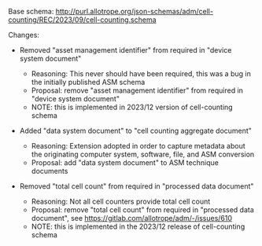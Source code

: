 Base schema: http://purl.allotrope.org/json-schemas/adm/cell-counting/REC/2023/09/cell-counting.schema

Changes:

* Removed "asset management identifier" from required in "device system document"
  * Reasoning: This never should have been required, this was a bug in the initially published ASM schema
  * Proposal: remove "asset management identifier" from required in "device system document"
  * NOTE: this is implemented in 2023/12 version of cell-counting schema

* Added "data system document" to "cell counting aggregate document"
  * Reasoning: Extension adopted in order to capture metadata about the originating computer system, software, file, and ASM conversion
  * Proposal: add "data system document" to ASM technique documents

* Removed "total cell count" from required in "processed data document"
  * Reasoning: Not all cell counters provide total cell count
  * Proposal: remove "total cell count" from required in "processed data document", see https://gitlab.com/allotrope/adm/-/issues/610
  * NOTE: this is implemented in the 2023/12 release of cell-counting schema
